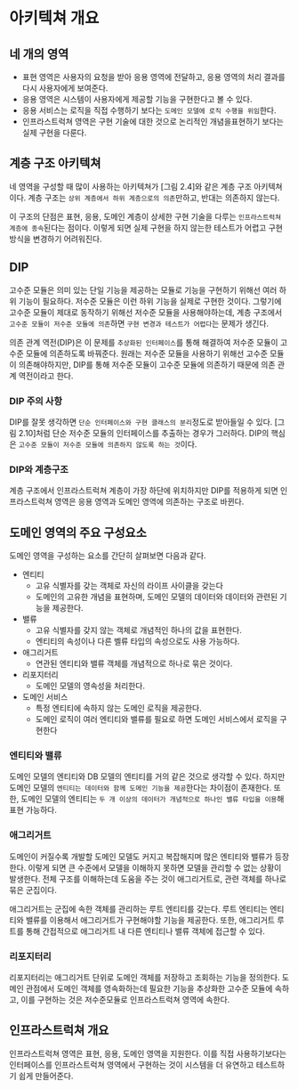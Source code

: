 # 아키텍쳐 개요

## 네 개의 영역

- 표현 영역은 사용자의 요청을 받아 응용 영역에 전달하고, 응용 영역의 처리 결과를 다시 사용자에게 보여준다.
- 응용 영역은 시스템이 사용자에게 제공할 기능을 구현한다고 볼 수 있다.
- 응용 서비스는 로직을 직접 수행하기 보다는 `도메인 모델에 로직 수행을 위임`한다.
- 인프라스트럭쳐 영역은 구현 기술에 대한 것으로 논리적인 개념을표현하기 보다는 실제 구현을 다룬다.

## 계층 구조 아키텍쳐

네 영역을 구성할 때 많이 사용하는 아키텍쳐가 [그림 2.4]와 같은 계층 구조 아키텍쳐이다.
계층 구조는 `상위 계층에서 하위 계층으로의 의존`만하고, 반대는 의존하지 않는다.

이 구조의 단점은 표현, 응용, 도메인 계층이 상세한 구현 기술을 다루는 `인프라스트럭쳐 계층에 종속`된다는 점이다.
이렇게 되면 실제 구현을 하지 않는한 테스트가 어렵고 구현 방식을 변경하기 어려워진다.

## DIP

고수준 모듈은 의미 있는 단일 기능을 제공하는 모듈로 기능을 구현하기 위해선 여러 하위 기능이 필요하다.
저수준 모듈은 이런 하위 기능을 실제로 구현한 것이다.
그렇기에 고수준 모듈이 제대로 동작하기 위해선 저수준 모듈을 사용해야하는데, 계층 구조에서
`고수준 모듈이 저수준 모듈에 의존`하면 `구현 변경과 테스트가 어렵다`는 문제가 생긴다.

의존 관계 역전(DIP)은 이 문제를 `추상화된 인터페이스`를 통해 해결하여 저수준 모듈이 고수준 모듈에 의존하도록 바꿔준다.
원래는 저수준 모듈을 사용하기 위해선 고수준 모듈이 의존해야하지만, DIP를 통해 저수준 모듈이
고수준 모듈에 의존하기 때문에 의존 관계 역전이라고 한다.

### DIP 주의 사항

DIP를 잘못 생각하면 `단순 인터페이스와 구현 클래스의 분리`정도로 받아들일 수 있다.
[그림 2.10]처럼 단순 저수준 모듈의 인터페이스를 추출하는 경우가 그러하다.
DIP의 핵심은 `고수준 모듈이 저수준 모듈에 의존하지 않도록 하는 것`이다.

### DIP와 계층구조

계층 구조에서 인프라스트럭쳐 계층이 가장 하단에 위치하지만 DIP를 적용하게 되면 
인프라스트럭쳐 영역은 응용 영역과 도메인 영역에 의존하는 구조로 바뀐다.

## 도메인 영역의 주요 구성요소

도메인 영역을 구성하는 요소를 간단히 살펴보면 다음과 같다.

- 엔티티
  - 고유 식별자를 갖는 객체로 자신의 라이프 사이클을 갖는다
  - 도메인의 고유한 개념을 표현하며, 도메인 모델의 데이터와 데이터와 관련된 기능을 제공한다.
- 밸류
  - 고유 식별자를 갖지 않는 객체로 개념적인 하나의 값을 표현한다.
  - 엔티티의 속성이나 다른 벨류 타입의 속성으로도 사용 가능하다.
- 애그리거트
  - 연관된 엔티티와 밸류 객체를 개념적으로 하나로 묶은 것이다.
- 리포지터리
  - 도메인 모델의 영속성을 처리한다.
- 도메인 서비스
  - 특정 엔티티에 속하지 않는 도메인 로직을 제공한다.
  - 도메인 로직이 여러 엔티티와 밸류를 필요로 하면 도메인 서비스에서 로직을 구현한다

### 엔티티와 밸류

도메인 모델의 엔티티와 DB 모델의 엔티티를 거의 같은 것으로 생각할 수 있다.
하지만 도메인 모델의 `엔티티는 데이터와 함께 도메인 기능을 제공`한다는 차이점이 존재한다.
또한, 도메인 모델의 엔티티는 `두 개 이상의 데이터가 개념적으로 하나인 밸류 타입을 이용`해 표현 가능하다.

### 애그리거트

도메인이 커질수록 개발할 도메인 모델도 커지고 복잡해지며 많은 엔티티와 밸류가 등장한다.
이렇게 되면 큰 수준에서 모델을 이해하지 못하면 모델을 관리할 수 없는 상황이 발생한다.
전체 구조를 이해하는데 도움을 주는 것이 애그리거트로, 관련 객체를 하나로 묶은 군집이다.

애그리거트는 군집에 속한 객체를 관리하는 루트 엔티티를 갖는다.
루트 엔티티는 엔티티와 밸류를 이용해서 애그리거트가 구현해야할 기능을 제공한다.
또한, 애그리거트 루트를 통해 간접적으로 애그리거트 내 다른 엔티티나 밸류 객체에 접근할 수 있다.

### 리포지터리

리포지터리는 애그리거트 단위로 도메인 객체를 저장하고 조회하는 기능을 정의한다.
도메인 관점에서 도메인 객체를 영속화하는데 필요한 기능을 추상화한 고수준 모듈에 속하고,
이를 구현하는 것은 저수준모듈로 인프라스트럭쳐 영역에 속한다.

## 인프라스트럭쳐 개요

인프라스트럭쳐 영역은 표현, 응용, 도메인 영역을 지원한다.
이를 직접 사용하기보다는 인터페이스를 인프라스트럭쳐 영역에서 구현하는 것이 시스템을 더 유연하고
테스트하기 쉽게 만들어준다.